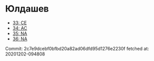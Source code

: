 # Юлдашев
- [33: CE](33.md)
- [34: AC](34.md)
- [35: NA](35.md)
- [36: NA](36.md)

Commit: 2c7e9dcebf0bfbd20a82ad06dfd95d1276e2230f
 fetched at: 20201202-094808
